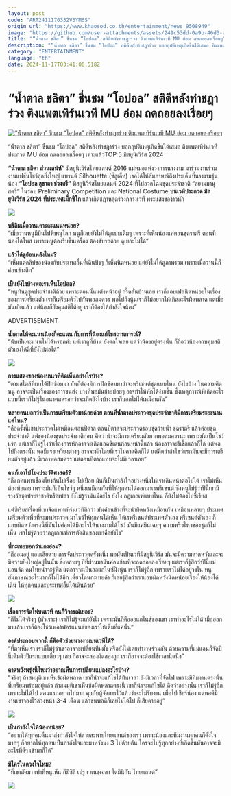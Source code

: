 ```yaml
---
layout: post
code: "ART2411170332V3YM6S"
origin_url: "https://www.khaosod.co.th/entertainment/news_9508949"
image: "https://github.com/user-attachments/assets/249c53dd-0a9b-46d3-aaa5-38ba189450d2"
title: "“น้ำตาล ชลิตา” ชื่นชม “โอปอล” สติดีหลังทำชฎาร่วง ติงแพตเทิร์นเวที MU อ่อม ถดถอยลงเรื่อยๆ"
description: "“น้ำตาล ชลิตา” ชื่นชม “โอปอล” สติดีหลังทำชฎาร่วง บอกอุบัติเหตุเกิดขึ้นได้เสมอ ติงแพตเทิร์นเวทีประกวด MU อ่อม ถดถอยลงเรื่อยๆ  เคาะแล้วTOP 5 มิสยูนิเวิร์ส 2024"
category: "ENTERTAINMENT"
language: "th"
date: 2024-11-17T03:41:06.518Z
---
```


# “น้ำตาล ชลิตา” ชื่นชม “โอปอล” สติดีหลังทำชฎาร่วง ติงแพตเทิร์นเวที MU อ่อม ถดถอยลงเรื่อยๆ

[![“น้ำตาล ชลิตา” ชื่นชม “โอปอล” สติดีหลังทำชฎาร่วง ติงแพตเทิร์นเวที MU อ่อม ถดถอยลงเรื่อยๆ](https://www.khaosod.co.th/wpapp/uploads/2024/11/NamtanChalita-1.jpg "“น้ำตาล ชลิตา” ชื่นชม “โอปอล” สติดีหลังทำชฎาร่วง ติงแพตเทิร์นเวที MU อ่อม ถดถอยลงเรื่อยๆ")](https://www.khaosod.co.th/wpapp/uploads/2024/11/NamtanChalita-1.jpg)

“น้ำตาล ชลิตา” ชื่นชม “โอปอล” สติดีหลังทำชฎาร่วง บอกอุบัติเหตุเกิดขึ้นได้เสมอ ติงแพตเทิร์นเวทีประกวด MU อ่อม ถดถอยลงเรื่อยๆ เคาะแล้วTOP 5 มิสยูนิเวิร์ส 2024

**“น้ำตาล ชลิตา ส่วนเสน่ห์”** มิสยูนิเวิร์สไทยแลนด์ 2016 แม่หมอแห่งวงการนางงาม มาร่วมงานร่วมงานแฟชั่นโชว์สุดยิ่งใหญ่ แบรนด์ Silhouette (ซีลูเอ็ท) เธอได้ให้สัมภาษณ์ถึงประเด็นที่นางงามรุ่นน้อง **“โอปอล สุชาตา ช่วงศรี”** มิสยูนิวิร์สไทยแลนด์ 2024 ที่ไปอวดโฉมชุดประจำชาติ “สยามมานุสตรี” ในรอบ Preliminary Competition และ National Costume **บนเวทีประกวด มิสยูนิเวิร์ส 2024 ที่ประเทศเม็กซิโก** แล้วเกิดชฎาหลุดร่วงกลางเวที พระแสงของ้าวหัก

![](https://www.khaosod.co.th/wpapp/uploads/2024/11/NamtanChalita-5.jpg)

**พรีลิมเมื่อวานเคาะคะแนนหน่อย?**  
“เมื่อวานหนูมีบินไปพิษณุโลก หนูก็เลยยังไม่ได้ดูแบบเต็มๆ เพราะที่เห็นน้องแค่ตอนชุดราตรี ตอนที่น้องได้โพส เพราะหนูต้องรีบขึ้นเครื่อง ต้องขับรถด้วย ดูเยอะไม่ได้”

**แล้วได้ดูย้อนหลังไหม?**  
“เห็นแต่คลิปของน้องกับประเทศอื่นที่เดินปังๆ ก็เห็นนิดหน่อย แต่ยังไม่ได้ดูภาพรวม เพราะเมื่อวานนี้ก็ค่อนข้างดึก”

**เป็นยังไงบ้างพอเราเห็นโอปอล?**  
“หนูทันดูชุดประจำชาติด้วย เพราะตอนนั้นแต่งหน้าอยู่ กรี๊ดลั่นบ้านเลย เราก็แอบเฟลนิดหน่อยในเรื่องของการเตรียมตัว เราก็เตรียมตัวไปกันพอสมควร พอไปถึงนู้นเราก็ไม่อยากให้เกิดอะไรผิดพลาด แต่เมื่อมันเกิดแล้ว แต่น้องก็ยังคุมสติได้อยู่ เราก็ต้องให้กำลังใจน้อง”

ADVERTISEMENT

**น้ำตาลให้คะแนนน้องกี่คะแนน กับการที่น้องแก้ไขสถานการณ์?**  
“นับเป็นคะแนนไม่ได้หรอกค่ะ แค่เราดูที่บ้าน ยังตกใจเลย แต่ว่าน้องอยู่ตรงนั้น ก็ถือว่าน้องควบคุมสติตัวเองได้ดีที่ยังไปต่อได้”

![](https://www.khaosod.co.th/wpapp/uploads/2024/11/NamtanChalita-6.jpg)

**การแสดงของน้องบนเวทีคิดเห็นอย่างไรบ้าง?**  
“ตามสไตล์ที่เขาได้ฝึกซ้อมมา มันก็ต้องมีการฝึกซ้อมมาว่าจะพรีเซนต์ชุดแบบไหน ยังไงบ้าง ในความคิดหนู อาจจะเป็นเรื่องของการขนส่ง บางทีพอมันย้ายบ่อยๆ อาจทำให้หักได้ง่ายขึ้น ซึ่งเหตุการณ์ที่เกิดอะไรแบบนี้เราก็ไม่รู้ในอนาคตหรอกว่าจะเกิดยังไงบ้าง เราก็บอกไม่ได้เหมือนกัน”

**หลายคนบอกว่าเป็นการเตรียมตัวมาน้อยด้วย ตอนที่น้ำตาลประกวดชุดประจำชาติมีการเตรียมระยะนานแค่ไหน?**  
“คือครั้งนี้เขาประกวดไม่เหมือนตอนปีตาล ตอนปีตาลจะประกวดรอบชุดว่ายน้ำ ชุดราตรี แล้วค่อยชุดประจำชาติ แต่ของน้องชุดประจำชาติก่อน คิดว่าน่าจะมีการเตรียมตัวมากพอสมควรนะ เพราะมันเป็นโชว์แรก แต่เราก็ไม่รู้ไงว่าเรื่องการหักอาจจะเกิดแอคซิเดนก่อนหน้านี้แล้ว น้องอาจจะรีเช็กแล้วก็ได้ แต่พอไปถึงตรงนั้น พอมีแรงเหวี่ยงต่างๆ อาจจะหักโดยที่เราไม่คาดคิดก็ได้ แต่คิดว่าถ้าโชว์แรกมันจะมีการเตรียมตัวอยู่แล้ว มีเวลาพอสมควร แต่ตอนปีตาลแทบจะไม่มีเวลาเลย”

**คนก็เอาไปโยงประวัติศาสตร์?**  
“ก็แกทแพทเชื่อมโยงกันไปเรื่อย ไปเปื่อย มันก็เป็นกำลังใจอย่างหนึ่งให้เราเดินหน้าต่อไปได้ เราไม่เห็นต้องท้อเลย เพราะมันก็เป็นโชว์ๆ หนึ่งเหมือนกันที่ให้ทุกคนได้ออกมาเรพรีเซนต์ ซึ่งหนูไม่รู้ว่าปีนี้เขามีรางวัลชุดประจำชาติหรือเปล่า ยังไม่รู้ว่ามันมีอะไร ยังไง กฏเกณฑ์แบบไหน ก็ยังไม่ต้องไปซีเรียส

แต่ซีเรียสเรื่องที่เขาจัดแพทเทิร์นเวทีดีกว่า มันค่อนข้างที่จะน่าผิดหวังเหมือนกัน เหมือนหลายๆ ประเทศเตรียมตัวเพื่อที่จะมาประกวด มาโชว์ให้ทุกคนได้เห็น ได้เรพรีเซนต์ประเทศตัวเอง พรีเซนต์ตัวเอง ก็แอบผิดหวังตรงนี้ที่มันไม่ค่อยได้มีอะไรให้นางงามได้โชว์ มันมีแค่ยืนเฉยๆ ความพริ้วไหวของชุดก็ไม่เห็น เราไม่รู้ด้วยว่ากฏเกณฑ์การตัดสินของเขาคือยังไง”

**พี่กะเทยบอกว่าแกงอ่อม?**  
“ก็อ่อมอยู่ แอบเสียดาย การจัดประกวดครั้งหนึ่ง พอมันเป็นเวทีมิสยูนิเวิร์ส มันจะมีความคาดหวังและจะมีความยิ่งใหญ่อยู่ในนั้น ซึ่งหลายๆ ปีที่ผ่านมามันค่อนข้างที่จะถดถอยลงเรื่อยๆ แต่เราก็รู้สึกว่าปีนี้แม่แอนจัด คนไทยน่าจะรู้ฟีล แต่อาจจะเป็นออแกไนซ์ฝั่งนู้น เราก็ไม่รู้อีก เพราะเราไม่ได้อยู่วงใน หนูสัมภาษณ์อะไรมากก็ไม่ได้อีก เดี๋ยวโดนกะเทยด่า ก็เลยรู้สึกว่าเราแอบผิดหวังนิดหน่อยเรื่องให้น้องได้เดิน ให้ทุกคนและประเทศอื่นได้เดินด้วย”

![](https://www.khaosod.co.th/wpapp/uploads/2024/11/NamtanChalita-4.jpg)

**เรื่องการจัดไฟบนเวที คนก็วิจารณ์เยอะ?**  
“ก็ไม่ได้จริงๆ (หัวเราะ) เราก็ไม่รู้จะแก้ยังไง เพราะมันก็คือออแกไนซ์ของเขา เราทำอะไรไม่ได้ เมื่อออกมาแล้ว เราก็ต้องโชว์เพอร์ฟอร์แมนซ์ของเราให้เต็มที่แค่นั้น”

**องค์ประกอบพวกนี้ ก็คือตัวช่วยนางงามบนเวทีได้?**  
“ที่ตาเห็นเรา เราก็ไม่รู้ว่าเขาอาจจะเปลี่ยนทีมมั้ง หรือยังไม่เคยทำงานร่วมกัน ด้วยความที่แม่แอนก็จัดปีนี้เต็มตัวปีแรกแบบเดี่ยวๆ เลย ก็อาจจะลองผิดลองถูก เราก็อาจจะต้องใช้เวลานิดนึง”

**คาดหวังพรุ่งนี้ไหมว่าอยากเห็นการเปลี่ยนแปลงอะไรบ้าง?**  
“จริงๆ ถ้าสมมุติเขาเห็นข้อผิดพลาด เขาก็น่าจะแก้ไขได้ทันเวลา ยังมีเวลาที่จัดไฟ เพราะมีทีมงานตรงนั้นที่เตรียมพร้อมอยู่แล้ว ถ้าสมมุติเขาเห็นข้อผิดพลาดตรงนี้ เขาก็น่าจะแก้ไขได้ คิดว่าอย่างนั้น เราก็ไม่รู้อีก เพราะไม่ได้ไป ตอนแรกอยากไปมาก คุยกับผู้จัดการไว้แล้วว่าจะไม่รับงาน เพื่อไปเชียร์น้อง แต่พอดีมีงานเขาจองไว้ล่วงหน้า 3-4 เดือน แล้วชนพอดีก็เลยไม่ได้ไป ก็เสียดายอยู่”

![](https://www.khaosod.co.th/wpapp/uploads/2024/11/NamtanChalita-2.jpg)

**เป็นกำลังใจให้น้องหน่อย?**  
“อยากให้ทุกคนตื่นมาส่งกำลังใจให้สายสะพายไทยแลนด์ของเรา เพราะน้องและทีมงานทุกคนก็ตั้งใจมากๆ ก็อยากให้ทุกคนเป็นกำลังใจและมาหวังมง 3 ไปด้วยกัน ใครจะไปรู้ทุกอย่างที่เกิดขึ้นมันอาจจะมีอะไรที่ดีๆ เข้ามาก็ได้”

**มีใครในดวงใจไหม?**  
“ที่เขาตัดมา เท่าที่หนูเห็น ก็มีซิลี เปรู เวเนซุเอลา โดมินิกัน ไทยแลนด์”

![](https://www.khaosod.co.th/wpapp/uploads/2024/11/NamtanChalita-7.jpg)